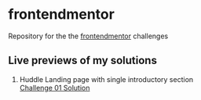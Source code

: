 # frontendmentor

Repository for the the [frontendmentor](https://www.frontendmentor.io/) challenges

## Live previews of my solutions

1. Huddle Landing page with single introductory section  
   [Challenge 01 Solution](https://patricktouchette.com/frontendmentor/01-huddle-landing-page-with-single-introductory-section/)
